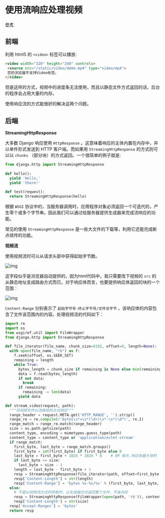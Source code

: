 # 使用流响应处理视频

[参考](https://www.jb51.net/article/144137.htm)

## 前端

利用 html5 的 `<video>` 标签可以播放:

```html
<video width="320" height="240" controls>
 <source src="/static/video/demo.mp4" type="video/mp4">
 您的浏览器不支持Video标签。
</video>
```

但是这样的方式，视频中的进度条无法使用，而且以静态文件方式返回的话，后台的程序会占用大量的内存。

使用响应流的方式能很好的解决这两个问题。

## 后端

**StreamingHttpResponse**

大多数 Django 响应使用 `HttpResponse` 。这意味着响应的主体内置在内存中，并以单件形式发送到 HTTP 客户端。而如果用 `StreamingHttpResponse` 的方式则可以以 `chunks` （部分块）的方式返回。一个很简单的例子就是:

```python
from django.http import StreamingHttpResponse
 
def hello():
  yield 'Hello,'
  yield 'there!'
 
def test(request):
  return StreamingHttpResponse(hello)
```

根据 `WSGI` 协议中的，当服务器调用时，应用程序对象必须返回一个可迭代的，产生零个或多个字节串。因此我们可以通过给服务器提供生成器来完成流响应的功能。

常见的使用 `StreamingHttpResponse` 是一些大文件的下载等，利用它还能完成断点续传的功能。

**视频流**

使用视频流时可以从请求头部中获得起始字节数。

![img](https://files.jb51.net/file_images/article/201807/201807201003158.png)

这字段似乎是浏览器自动提供的，因为html代码中，我只需要改下视频的 `src` 的从静态地址变成路由方式而已。对于响应体而言，也要提供响应体返回的块的一个范围：

![img](https://files.jb51.net/file_images/article/201807/201807201003159.png)

`Content-Range` 分别表示了 `起始字节号-终止字节号/文件总字节` ，该响应体的内容包含了文件该范围内的内容。处理视频流的代码如下：

```python
import re
import os
from wsgiref.util import FileWrapper
from django.http import StreamingHttpResponse
 
def file_iterator(file_name, chunk_size=8192, offset=0, length=None):
  with open(file_name, "rb") as f:
    f.seek(offset, os.SEEK_SET)
    remaining = length
    while True:
      bytes_length = chunk_size if remaining is None else min(remaining, chunk_size)
      data = f.read(bytes_length)
      if not data:
        break
      if remaining:
        remaining -= len(data)
      yield data
 
def stream_video(request, path):
  """将视频文件以流媒体的方式响应"""
  range_header = request.META.get('HTTP_RANGE', '').strip()
  range_re = re.compile(r'bytes\s*=\s*(\d+)\s*-\s*(\d*)', re.I)
  range_match = range_re.match(range_header)
  size = os.path.getsize(path)
  content_type, encoding = mimetypes.guess_type(path)
  content_type = content_type or 'application/octet-stream'
  if range_match:
    first_byte, last_byte = range_match.groups()
    first_byte = int(first_byte) if first_byte else 0
    last_byte = first_byte + 1024 * 1024 * 8    # 8M 每片,响应体最大体积
    if last_byte >= size:
      last_byte = size - 1
    length = last_byte - first_byte + 1
    resp = StreamingHttpResponse(file_iterator(path, offset=first_byte, length=length), status=206, content_type=content_type)
    resp['Content-Length'] = str(length)
    resp['Content-Range'] = 'bytes %s-%s/%s' % (first_byte, last_byte, size)
  else:
    # 不是以视频流方式的获取时，以生成器方式返回整个文件，节省内存
    resp = StreamingHttpResponse(FileWrapper(open(path, 'rb')), content_type=content_type)
    resp['Content-Length'] = str(size)
  resp['Accept-Ranges'] = 'bytes'
  return resp
```